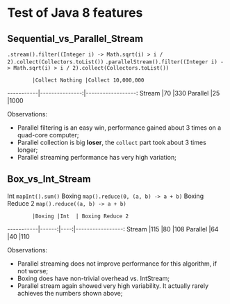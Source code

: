 # Test of Java 8 features

## Sequential_vs_Parallel_Stream

`.stream().filter((Integer i) -> Math.sqrt(i) > i / 2).collect(Collectors.toList())`
`.parallelStream().filter((Integer i) -> Math.sqrt(i) > i / 2).collect(Collectors.toList())`

            |Collect Nothing |Collect 10,000,000
 -----------|---------------:|------------------:
 Stream     |70              |330
 Parallel   |25              |1000

Observations:
* Parallel filtering is an easy win, performance gained about 3 times on a quad-core computer;
* Parallel collection is big **loser**, the `collect` part took about 3 times longer;
* Parallel streaming performance has very high variation;


## Box_vs_Int_Stream
Int        		`mapInt().sum()`
Boxing     		`map().reduce(0, (a, b) -> a + b)`
Boxing Reduce 2	`map().reduce((a, b) -> a + b)`

            |Boxing |Int  | Boxing Reduce 2
 -----------|------:|----:|-----------------:
 Stream     |115    |80   |108
 Parallel   |64     |40   |110
 
Observations:
* Parallel streaming does not improve performance for this algorithm, if not worse;
* Boxing does have non-trivial overhead vs. IntStream; 
* Parallel stream again showed very high variability. It actually rarely achieves the numbers shown above;